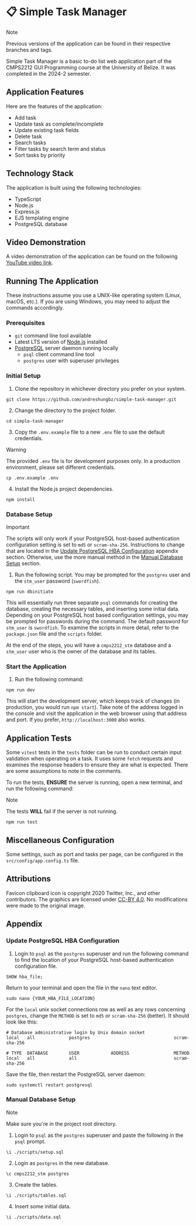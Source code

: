 # 📋 Simple Task Manager

> [!NOTE]
> Previous versions of the application can be found in their respective branches and tags.

Simple Task Manager is a basic to-do list web application part of the CMPS2212 GUI Programming course at the University of Belize. It was completed in the 2024-2 semester.

## Application Features

Here are the features of the application:

- Add task
- Update task as complete/incomplete
- Update existing task fields
- Delete task
- Search tasks
- Filter tasks by search term and status
- Sort tasks by priority

## Technology Stack

The application is built using the following technologies:

- TypeScript
- Node.js
- Express.js
- EJS templating engine
- PostgreSQL database

## Video Demonstration

A video demonstration of the application can be found on the following [YouTube video link](https://youtu.be/gLKjjvNg1x8?si=yx7Aebu2EUfmEgiz).

## Running The Application

These instructions assume you use a UNIX-like operating system (Linux, macOS, etc.). If you are using Windows, you may need to adjust the commands accordingly.

### Prerequisites

- `git` command line tool available
- Latest LTS version of [Node.js](https://nodejs.org/en) installed
- [PostgreSQL](https://www.postgresql.org/) server daemon running locally
  - `psql` client command line tool
  - `postgres` user with superuser privileges

### Initial Setup

1. Clone the repository in whichever directory you prefer on your system.

```
git clone https://github.com/andreshungbz/simple-task-manager.git
```

2. Change the directory to the project folder.

```
cd simple-task-manager
```

3. Copy the `.env.example` file to a new `.env` file to use the default credentials.

> [!WARNING]
> The provided `.env` file is for development purposes only. In a production environment, please set different credentials.

```
cp .env.example .env
```

4. Install the Node.js project dependencies.

```
npm install
```

### Database Setup

> [!IMPORTANT]
> The scripts will only work if your PostgreSQL host-based authentication configuration setting is set to `md5` or `scram-sha-256`. Instructions to change that are located in the [Update PostgreSQL HBA Configuration](#update-postgresql-hba-configuration) appendix section. Otherwise, use the more manual method in the [Manual Database Setup](#manual-database-setup) section.

1. Run the following script. You may be prompted for the `postgres` user and the `stm_user` password (`swordfish`).

```
npm run dbinitiate
```

This will essentially run three separate `psql` commands for creating the database, creating the necessary tables, and inserting some initial data. Depending on your PostgreSQL host based configuration settings, you may be prompted for passwords during the command. The default password for `stm_user` is `swordfish`. To examine the scripts in more detail, refer to the `package.json` file and the `scripts` folder.

At the end of the steps, you will have a `cmps2212_stm` database and a `stm_user` user who is the owner of the database and its tables.

### Start the Application

1. Run the following command:

```
npm run dev
```

This will start the development server, which keeps track of changes (in production, you would run `npm start`). Take note of the address logged in the console and visit the application in the web browser using that address and port. If you prefer, `http://localhost:3000` also works.

## Application Tests

Some `vitest` tests in the `tests` folder can be run to conduct certain input validation when operating on a task. It uses some `fetch` requests and examines the response headers to ensure they are what is expected. There are some assumptions to note in the comments.

To run the tests, **ENSURE** the server is running, open a new terminal, and run the following command:

> [!NOTE]
> The tests **WILL** fail if the server is not running.

```
npm run test
```

## Miscellaneous Configuration

Some settings, such as port and tasks per page, can be configured in the `src/config/app.config.ts` file.

## Attributions

Favicon clipboard icon is copyright 2020 Twitter, Inc., and other contributors. The graphics are licensed under [CC-BY 4.0](https://creativecommons.org/licenses/by/4.0/). No modifications were made to the original image.

## Appendix

### Update PostgreSQL HBA Configuration

1. Login to `psql` as the `postgres` superuser and run the following command to find the location of your PostgreSQL host-based authentication configuration file.

```
SHOW hba_file;
```

Return to your terminal and open the file in the `nano` text editor.

```
sudo nano {YOUR_HBA_FILE_LOCATION}
```

For the `local` unix socket connections row as well as any rows concerning `postgres`, change the `METHOD` is set to `md5` or `scram-sha-256` (better). It should look like this:

```
# Database administrative login by Unix domain socket
local   all             postgres                                scram-sha-256

# TYPE  DATABASE        USER            ADDRESS                 METHOD
local   all             all                                     scram-sha-256
```

Save the file, then restart the PostgreSQL server daemon:

```
sudo systemctl restart postgresql
```

### Manual Database Setup

> [!NOTE]
> Make sure you're in the project root directory.

1. Login to `psql` as the `postgres` superuser and paste the following in the `psql` prompt.

```
\i ./scripts/setup.sql
```

2. Login as `postgres` in the new database.

```
\c cmps2212_stm postgres
```

3. Create the tables.

```
\i ./scripts/tables.sql
```

4. Insert some initial data.

```
\i ./scripts/data.sql
```

